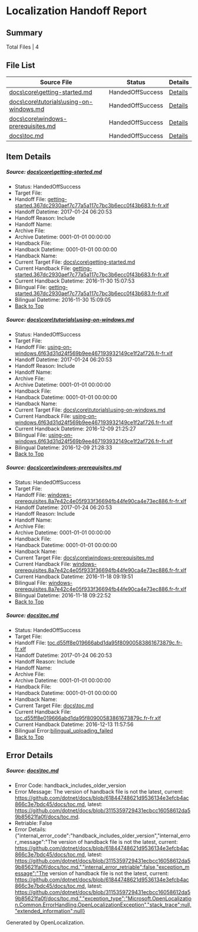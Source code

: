 # <a name='report-top'></a> Localization Handoff Report

## Summary
 Total Files | 4

## File List
 Source File | Status | Details 
 ----------- | ------ | ------- 
 [docs\core\getting-started.md](https://github.com/dotnet/docs/blob/21de50320db3399a80602b4e862cb54c71043e0d/docs/core/getting-started.md) | HandedOffSuccess | [Details](#788b843757816ef1b19ffb8d158249681670b84043)
 [docs\core\tutorials\using-on-windows.md](https://github.com/dotnet/docs/blob/dade2c140d7129a90ab501b19b756cde58f70f34/docs/core/tutorials/using-on-windows.md) | HandedOffSuccess | [Details](#7dae36804a2b75cbb1e9d5c8c63d8d31475220f2127)
 [docs\core\windows-prerequisites.md](https://github.com/dotnet/docs/blob/21de50320db3399a80602b4e862cb54c71043e0d/docs/core/windows-prerequisites.md) | HandedOffSuccess | [Details](#47b43a6811da77d6d5668865b3f142a61d386303131)
 [docs\toc.md](https://github.com/dotnet/docs/blob/3115359729431ecbcc16058612da59b85621fa0f/docs/toc.md) | HandedOffSuccess | [Details](#ae505f903c26d03b00ffae877f7d05500713ac5f3460)

## Item Details
##### <a name='788b843757816ef1b19ffb8d158249681670b84043'></a> Source: [docs\core\getting-started.md](https://github.com/dotnet/docs/blob/21de50320db3399a80602b4e862cb54c71043e0d/docs/core/getting-started.md)
* Status: HandedOffSuccess
* Target File: 
* Handoff File: [getting-started.367dc2930aef7c77a5a117c7bc3b6ecc0f43b683.fr-fr.xlf](https://github.com/dotnet/docs.handoff/blob/9e8813d6de88f65adaac073ed20ad1e53690da43/ol-handoff/dotnet/docs.fr-fr/master/dotnet-core/getting-started.367dc2930aef7c77a5a117c7bc3b6ecc0f43b683.fr-fr.xlf)
* Handoff Datetime: 2017-01-24 06:20:53
* Handoff Reason: Include
* Handoff Name: 
* Archive File: 
* Archive Datetime: 0001-01-01 00:00:00
* Handback File: 
* Handback Datetime: 0001-01-01 00:00:00
* Handback Name: 
* Current Target File: [docs\core\getting-started.md](https://github.com/dotnet/docs.fr-fr/blob/267e638f476bb728d445266ae8e143fa73d4ffd1/docs/core/getting-started.md)
* Current Handback File: [getting-started.367dc2930aef7c77a5a117c7bc3b6ecc0f43b683.fr-fr.xlf](https://github.com/dotnet/docs.handback/blob/4eec0da4c4c0282aac99ac9988b36e0e0917a2ea/ol-handback/dotnet/docs.fr-fr/master/ht-p1/getting-started.367dc2930aef7c77a5a117c7bc3b6ecc0f43b683.fr-fr.xlf)
* Current Handback Datetime: 2016-11-30 15:07:53
* Bilingual File: [getting-started.367dc2930aef7c77a5a117c7bc3b6ecc0f43b683.fr-fr.xlf](https://github.com/dotnet/docs.handback/blob/4eec0da4c4c0282aac99ac9988b36e0e0917a2ea/ol-handback/dotnet/docs.fr-fr/master/ht-p1/getting-started.367dc2930aef7c77a5a117c7bc3b6ecc0f43b683.fr-fr.xlf)
* Bilingual Datetime: 2016-11-30 15:09:05
* [Back to Top](#report-top)

##### <a name='7dae36804a2b75cbb1e9d5c8c63d8d31475220f2127'></a> Source: [docs\core\tutorials\using-on-windows.md](https://github.com/dotnet/docs/blob/dade2c140d7129a90ab501b19b756cde58f70f34/docs/core/tutorials/using-on-windows.md)
* Status: HandedOffSuccess
* Target File: 
* Handoff File: [using-on-windows.6f63d31d24f569b9ee467193932149ce1f2af726.fr-fr.xlf](https://github.com/dotnet/docs.handoff/blob/9e8813d6de88f65adaac073ed20ad1e53690da43/ol-handoff/dotnet/docs.fr-fr/master/dotnet-core/using-on-windows.6f63d31d24f569b9ee467193932149ce1f2af726.fr-fr.xlf)
* Handoff Datetime: 2017-01-24 06:20:53
* Handoff Reason: Include
* Handoff Name: 
* Archive File: 
* Archive Datetime: 0001-01-01 00:00:00
* Handback File: 
* Handback Datetime: 0001-01-01 00:00:00
* Handback Name: 
* Current Target File: [docs\core\tutorials\using-on-windows.md](https://github.com/dotnet/docs.fr-fr/blob/2796142dc08d9155d452b01a7c19dac2d1c4d0f5/docs/core/tutorials/using-on-windows.md)
* Current Handback File: [using-on-windows.6f63d31d24f569b9ee467193932149ce1f2af726.fr-fr.xlf](https://github.com/dotnet/docs.handback/blob/84e113b178e8c4e6d01dd766504abc2c59a4bf1d/ol-handback/dotnet/docs.fr-fr/master/ht-p1/using-on-windows.6f63d31d24f569b9ee467193932149ce1f2af726.fr-fr.xlf)
* Current Handback Datetime: 2016-12-09 21:25:27
* Bilingual File: [using-on-windows.6f63d31d24f569b9ee467193932149ce1f2af726.fr-fr.xlf](https://github.com/dotnet/docs.handback/blob/84e113b178e8c4e6d01dd766504abc2c59a4bf1d/ol-handback/dotnet/docs.fr-fr/master/ht-p1/using-on-windows.6f63d31d24f569b9ee467193932149ce1f2af726.fr-fr.xlf)
* Bilingual Datetime: 2016-12-09 21:28:33
* [Back to Top](#report-top)

##### <a name='47b43a6811da77d6d5668865b3f142a61d386303131'></a> Source: [docs\core\windows-prerequisites.md](https://github.com/dotnet/docs/blob/21de50320db3399a80602b4e862cb54c71043e0d/docs/core/windows-prerequisites.md)
* Status: HandedOffSuccess
* Target File: 
* Handoff File: [windows-prerequisites.8a7e42c4e05f933f36694fb44fe90ca4e73ec886.fr-fr.xlf](https://github.com/dotnet/docs.handoff/blob/9e8813d6de88f65adaac073ed20ad1e53690da43/ol-handoff/dotnet/docs.fr-fr/master/dotnet-core/windows-prerequisites.8a7e42c4e05f933f36694fb44fe90ca4e73ec886.fr-fr.xlf)
* Handoff Datetime: 2017-01-24 06:20:53
* Handoff Reason: Include
* Handoff Name: 
* Archive File: 
* Archive Datetime: 0001-01-01 00:00:00
* Handback File: 
* Handback Datetime: 0001-01-01 00:00:00
* Handback Name: 
* Current Target File: [docs\core\windows-prerequisites.md](https://github.com/dotnet/docs.fr-fr/blob/5f07fea93344172c6659948deadd0d321a9d1c27/docs/core/windows-prerequisites.md)
* Current Handback File: [windows-prerequisites.8a7e42c4e05f933f36694fb44fe90ca4e73ec886.fr-fr.xlf](https://github.com/dotnet/docs.handback/blob/4d58e75ac49421580129e31ffdc0dbc6fc3dab42/ol-handback/dotnet/docs.fr-fr/master/ht-p1/windows-prerequisites.8a7e42c4e05f933f36694fb44fe90ca4e73ec886.fr-fr.xlf)
* Current Handback Datetime: 2016-11-18 09:19:51
* Bilingual File: [windows-prerequisites.8a7e42c4e05f933f36694fb44fe90ca4e73ec886.fr-fr.xlf](https://github.com/dotnet/docs.handback/blob/4d58e75ac49421580129e31ffdc0dbc6fc3dab42/ol-handback/dotnet/docs.fr-fr/master/ht-p1/windows-prerequisites.8a7e42c4e05f933f36694fb44fe90ca4e73ec886.fr-fr.xlf)
* Bilingual Datetime: 2016-11-18 09:22:52
* [Back to Top](#report-top)

##### <a name='ae505f903c26d03b00ffae877f7d05500713ac5f3460'></a> Source: [docs\toc.md](https://github.com/dotnet/docs/blob/3115359729431ecbcc16058612da59b85621fa0f/docs/toc.md)
* Status: HandedOffSuccess
* Target File: 
* Handoff File: [toc.d55ff8e019666abd1da95f80900583861673879c.fr-fr.xlf](https://github.com/dotnet/docs.handoff/blob/9e8813d6de88f65adaac073ed20ad1e53690da43/ol-handoff/dotnet/docs.fr-fr/master/dotnet-core/toc.d55ff8e019666abd1da95f80900583861673879c.fr-fr.xlf)
* Handoff Datetime: 2017-01-24 06:20:53
* Handoff Reason: Include
* Handoff Name: 
* Archive File: 
* Archive Datetime: 0001-01-01 00:00:00
* Handback File: 
* Handback Datetime: 0001-01-01 00:00:00
* Handback Name: 
* Current Target File: [docs\toc.md](https://github.com/dotnet/docs.fr-fr/blob/21547309b1c9de17cf5fa8ac3a5f8e8da34b4c48/docs/toc.md)
* Current Handback File: [toc.d55ff8e019666abd1da95f80900583861673879c.fr-fr.xlf](https://github.com/dotnet/docs.handback/blob/1a4cc2d6f2e458e1befdf7c8e6bbcf250a955ea3/ol-handback/dotnet/docs.fr-fr/master/ht-p1/toc.d55ff8e019666abd1da95f80900583861673879c.fr-fr.xlf)
* Current Handback Datetime: 2016-12-13 11:57:56
* Bilingual Error:[bilingual_uploading_failed](#ae505f903c26d03b00ffae877f7d05500713ac5f3460bilingual_uploading_failed)
* [Back to Top](#report-top)


## Error Details
##### <a name='ae505f903c26d03b00ffae877f7d05500713ac5f3460handback_includes_older_version'></a> Source: [docs\toc.md](#ae505f903c26d03b00ffae877f7d05500713ac5f3460)
* Error Code: handback_includes_older_version
* Error Message: The version of handback file is not the latest, current: https://github.com/dotnet/docs/blob/61844748621d9536134e3efcb4ac866c3e7bdc45/docs/toc.md, latest: https://github.com/dotnet/docs/blob/3115359729431ecbcc16058612da59b85621fa0f/docs/toc.md.
* Retriable: False
* Error Details: {"internal_error_code":"handback_includes_older_version","internal_error_message":"The version of handback file is not the latest, current: https://github.com/dotnet/docs/blob/61844748621d9536134e3efcb4ac866c3e7bdc45/docs/toc.md, latest: https://github.com/dotnet/docs/blob/3115359729431ecbcc16058612da59b85621fa0f/docs/toc.md.","internal_error_retriable":false,"exception_message":"The version of handback file is not the latest, current: https://github.com/dotnet/docs/blob/61844748621d9536134e3efcb4ac866c3e7bdc45/docs/toc.md, latest: https://github.com/dotnet/docs/blob/3115359729431ecbcc16058612da59b85621fa0f/docs/toc.md.","exception_type":"Microsoft.OpenLocalization.Common.ErrorHandling.OpenLocalizationException","stack_trace":null,"extended_information":null}


Generated by OpenLocalization.
